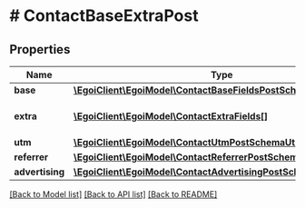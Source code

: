 # # ContactBaseExtraPost

## Properties

Name | Type | Description | Notes
------------ | ------------- | ------------- | -------------
**base** | [**\EgoiClient\EgoiModel\ContactBaseFieldsPostSchemaBase**](ContactBaseFieldsPostSchemaBase.md) |  | [optional]
**extra** | [**\EgoiClient\EgoiModel\ContactExtraFields[]**](ContactExtraFields.md) | Array of the contact&#39;s extra fields | [optional]
**utm** | [**\EgoiClient\EgoiModel\ContactUtmPostSchemaUtm**](ContactUtmPostSchemaUtm.md) |  | [optional]
**referrer** | [**\EgoiClient\EgoiModel\ContactReferrerPostSchemaReferrer**](ContactReferrerPostSchemaReferrer.md) |  | [optional]
**advertising** | [**\EgoiClient\EgoiModel\ContactAdvertisingPostSchemaAdvertising**](ContactAdvertisingPostSchemaAdvertising.md) |  | [optional]

[[Back to Model list]](../../README.md#models) [[Back to API list]](../../README.md#endpoints) [[Back to README]](../../README.md)
